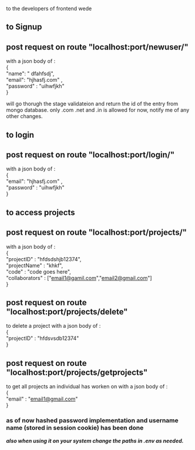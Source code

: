to the developers of frontend wede

## to Signup 
## post request on route "localhost:port/newuser/"
with a json body of :  
{  
    "name": " dfahfsdj",  
    "email": "hjhasfj.com" ,  
    "password" : "uihwfjkh"  
}  

will go thorugh the  stage validateion and return the id of the entry from mongo database.
only .com .net and .in is allowed for now, notify me of any other changes.

## to login
## post request on route  "localhost:port/login/"
with a json body of :  
{  
    "email": "hjhasfj.com" ,   
    "password" : "uihwfjkh"    
}  
## to access projects
## post request on route "localhost:port/projects/"
with a json body of :  
{  
	"projectID" : "hfdsdshjb12374",  
	"projectName" : "khkf",  
	"code" : "code goes here",  
	"collaborators"	: ["email1@gamil.com","email2@gmail.com"]  
}  
##  post request on route "localhost:port/projects/delete"
to delete a project with a json body of :  
{  
	"projectID" : "hfdsvsdb12374"  
}  

##  post request on route "localhost:port/projects/getprojects"
to get all projects an individual has worken on with a json body of :  
{  
	"email" : "email1@gmail.com"  
}  

### as of now hashed password implementation and username name (stored in session cookie) has been done
***also when using it on your system change the paths in .env as needed.***

